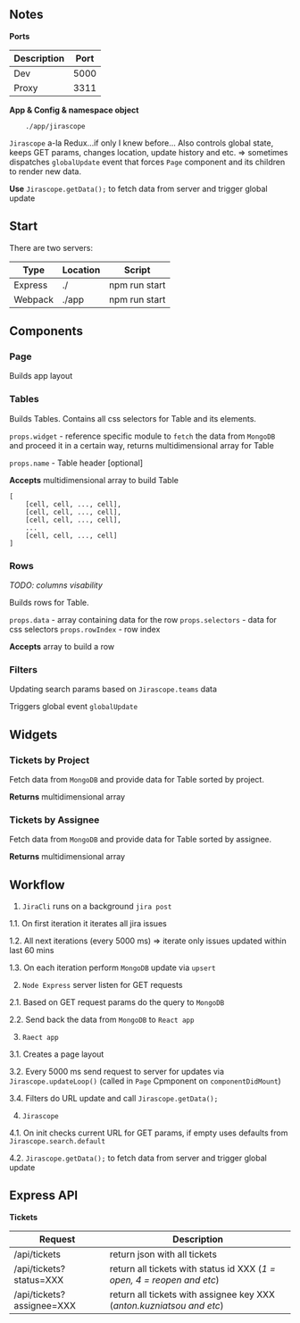 ## Notes

**Ports**

|Description|Port|
|---|---|
|Dev|5000|
|Proxy|3311|

**App & Config & namespace object** 

```
    ./app/jirascope
```

`Jirascope` a-la Redux...if only I knew before...
Also controls global state, keeps GET params, changes location, update history and etc. => sometimes dispatches `globalUpdate` event that forces `Page` component and its children to render new data.

**Use** `Jirascope.getData();` to fetch data from server and trigger global update

## Start

There are two servers:

|  Type | Location  | Script |
|---|---|---|
| Express |./| npm run start |
| Webpack |./app| npm run start | 

## Components

### Page

Builds app layout

### Tables

Builds Tables. Contains all css selectors for Table and its elements.

`props.widget` - reference specific module to `fetch` the data from `MongoDB` and proceed it in a certain way, returns multidimensional array for Table

`props.name` - Table header [optional]

**Accepts** multidimensional array to build Table 

```
[
    [cell, cell, ..., cell],
    [cell, cell, ..., cell],
    [cell, cell, ..., cell],
    ...
    [cell, cell, ..., cell]    
]
```

### Rows

*TODO: columns visability*

Builds rows for Table.

`props.data` - array containing data for the row
`props.selectors` - data for css selectors
`props.rowIndex` - row index

**Accepts** array to build a row

### Filters

Updating search params based on `Jirascope.teams` data

Triggers global event `globalUpdate`

## Widgets

### Tickets by Project

Fetch data from `MongoDB` and provide data for Table sorted by project.

**Returns** multidimensional array

### Tickets by Assignee

Fetch data from `MongoDB` and provide data for Table sorted by assignee.

**Returns** multidimensional array

## Workflow

1. `JiraCli` runs on a background `jira post`

1.1. On first iteration it iterates all jira issues

1.2. All next iterations (every 5000 ms) => iterate only issues updated within last 60 mins

1.3. On each iteration perform `MongoDB` update via `upsert`

2. `Node Express` server listen for GET requests

2.1. Based on GET request params do the query to `MongoDB`

2.2. Send back the data from `MongoDB` to `React app`

3. `Raect app`

3.1. Creates a page layout

3.2. Every 5000 ms send request to server for updates via `Jirascope.updateLoop()` (called in `Page` Cpmponent on `componentDidMount`)

3.4. Filters do URL update and call `Jirascope.getData();`

4. `Jirascope`

4.1. On init checks current URL for GET params, if empty uses defaults from `Jirascope.search.default`

4.2. `Jirascope.getData();` to fetch data from server and trigger global update

## Express API

**Tickets**

|  Request | Description  |
|---|---|
| /api/tickets  | return json with all tickets  |
| /api/tickets?status=XXX  | return all tickets with status id XXX (*1 = open, 4 = reopen and etc*)  |
| /api/tickets?assignee=XXX  | return all tickets with assignee key XXX (*anton.kuzniatsou and etc*)  |